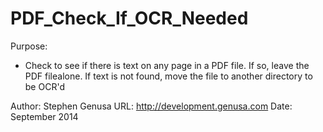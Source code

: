 PDF_Check_If_OCR_Needed
=======================

Purpose:
  - Check to see if there is text on any page in a PDF file. If so, leave the 
        PDF filealone. 
    If text is not found, move the file to another directory to be OCR'd
              
Author: Stephen Genusa
   URL: http://development.genusa.com
  Date: September 2014
           
